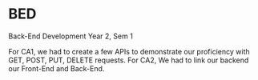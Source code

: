 # BED
Back-End Development
Year 2, Sem 1

For CA1, we had to create a few APIs to demonstrate our proficiency with GET, POST, PUT, DELETE requests. For CA2, We had to link our backend our Front-End and Back-End. 
